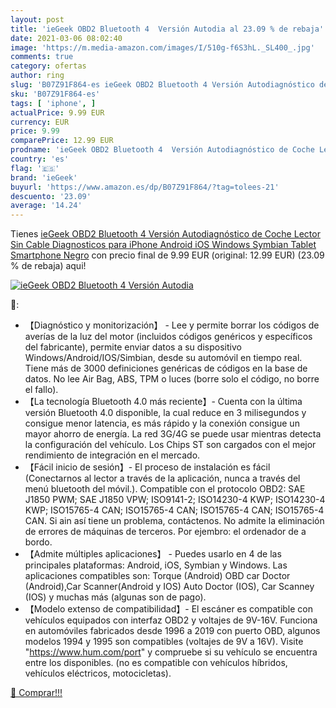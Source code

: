 ```yaml
---
layout: post
title: 'ieGeek OBD2 Bluetooth 4  Versión Autodia al 23.09 % de rebaja'
date: 2021-03-06 08:02:40
image: 'https://m.media-amazon.com/images/I/510g-f6S3hL._SL400_.jpg'
comments: true
category: ofertas
author: ring
slug: 'B07Z91F864-es ieGeek OBD2 Bluetooth 4 Versión Autodiagnóstico de Coche...'
sku: 'B07Z91F864-es'
tags: [ 'iphone', ]
actualPrice: 9.99 EUR
currency: EUR
price: 9.99
comparePrice: 12.99 EUR
prodname: 'ieGeek OBD2 Bluetooth 4  Versión Autodiagnóstico de Coche Lector Sin Cable Diagnosticos para iPhone Android iOS Windows Symbian Tablet Smartphone  Negro'
country: 'es'
flag: '🇪🇸'
brand: 'ieGeek'
buyurl: 'https://www.amazon.es/dp/B07Z91F864/?tag=tolees-21'
descuento: '23.09'
average: '14.24'
---
```


Tienes [ieGeek OBD2 Bluetooth 4  Versión Autodiagnóstico de Coche Lector Sin Cable Diagnosticos para iPhone Android iOS Windows Symbian Tablet Smartphone  Negro](https://www.amazon.es/dp/B07Z91F864/?tag=tolees-21) con precio final de  9.99 EUR (original: 12.99 EUR) (23.09 %  de rebaja) aqui!

[![ieGeek OBD2 Bluetooth 4  Versión Autodia](https://m.media-amazon.com/images/I/510g-f6S3hL._SL400_.jpg)](https://www.amazon.es/dp/B07Z91F864/?tag=tolees-21)

🔎:

- 【Diagnóstico y monitorización】 - Lee y permite borrar los códigos de averías de la luz del motor (incluidos códigos genéricos y específicos del fabricante), permite enviar datos a su dispositivo Windows/Android/IOS/Simbian, desde su automóvil en tiempo real. Tiene más de 3000 definiciones genéricas de códigos en la base de datos. No lee Air Bag, ABS, TPM o luces (borre solo el código, no borre el fallo).
- 【La tecnología Bluetooth 4.0 más reciente】- Cuenta con la última versión Bluetooth 4.0 disponible, la cual reduce en 3 milisegundos y consigue menor latencia, es más rápido y la conexión consigue un mayor ahorro de energía. La red 3G/4G se puede usar mientras detecta la configuración del vehículo. Los Chips ST son cargados con el mejor rendimiento de integración en el mercado.
- 【Fácil inicio de sesión】- El proceso de instalación es fácil (Conectarnos al lector a través de la aplicación, nunca a través del menú bluetooth del móvil.). Compatible con el protocolo OBD2: SAE J1850 PWM; SAE J1850 VPW; ISO9141-2; ISO14230-4 KWP; ISO14230-4 KWP; ISO15765-4 CAN; ISO15765-4 CAN; ISO15765-4 CAN; ISO15765-4 CAN. Si ain así tiene un problema, contáctenos. No admite la eliminación de errores de máquinas de terceros. Por ejembro: el ordenador de a bordo.
- 【Admite múltiples aplicaciones】 - Puedes usarlo en 4 de las principales plataformas: Android, iOS, Symbian y Windows. Las aplicaciones compatibles son: Torque (Android) OBD car Doctor (Android),Car Scanner(Android y IOS) Auto Doctor (IOS), Car Scanney (IOS) y muchas más (algunas son de pago).
- 【Modelo extenso de compatibilidad】- El escáner es compatible con vehículos equipados con interfaz OBD2 y voltajes de 9V-16V. Funciona en automóviles fabricados desde 1996 a 2019 con puerto OBD, algunos modelos 1994 y 1995 son compatibles (voltajes de 9V a 16V). Visite "https://www.hum.com/port" y compruebe si su vehículo se encuentra entre los disponibles. (no es compatible con vehículos híbridos, vehículos eléctricos, motocicletas).

[🛒 Comprar!!!](https://www.amazon.es/dp/B07Z91F864/?tag=tolees-21)
